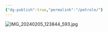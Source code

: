 ```yaml
---
{"dg-publish":true,"permalink":"/petrole/"}
---
```


![IMG_20240205_123844_593.jpg](/img/user/IMG_20240205_123844_593.jpg)
